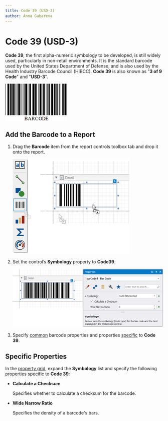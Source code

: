 ```yaml
---
title: Code 39 (USD-3)
author: Anna Gubareva
---
```

# Code 39 (USD-3)

**Code 39**, the first alpha-numeric symbology to be developed, is still widely used, particularly in non-retail environments. It is the standard barcode used by the United States Department of Defense, and is also used by the Health Industry Barcode Council (HIBCC). **Code 39** is also known as "**3 of 9 Code**" and "**USD-3**".

![](../../../../../images/eurd-win-bar-code-code-39.png)

## Add the Barcode to a Report

1. Drag the **Barcode** item from the report controls toolbox tab and drop it onto the report. 

    ![](../../../../../images/drag-and-drop-barcode.png)

2. Set the control’s **Symbology** property to **Code39**. 

    ![](../../../../../images/code-39-extended-in-designer.png)

3. Specify [common](add-bar-codes-to-a-report.md) barcode properties and properties [specific](#specific-properties) to **Code 39**.

## Specific Properties

In the [property grid](../../report-designer-tools/ui-panels/property-grid-tabbed-view.md), expand the **Symbology** list and specify the following properties specific to **Code 39**:

* **Calculate a Checksum**

    Specifies whether to calculate a checksum for the barcode.

* **Wide Narrow Ratio**

    Specifies the density of a barcode's bars.
